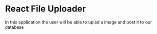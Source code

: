 # React File Uploader

In this application the user will be able to uplad a image and post it to our database